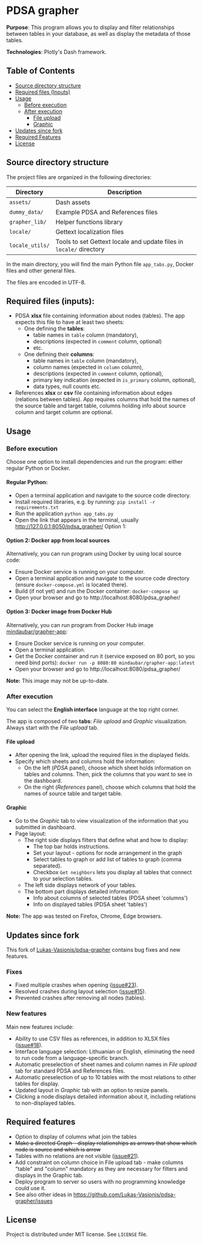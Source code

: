 # PDSA grapher

**Purpose**:
This program allows you to display and filter relationships between 
tables in your database, as well as display the metadata of those tables.

**Technologies**:
Plotly's Dash framework.

## Table of Contents
* [Source directory structure](#source-directory-structure)
* [Required files (Inputs)](#required-files-inputs)
* [Usage](#usage)
  * [Before execution](#before-execution)
  * [After execution](#after-execution)
    * [File upload](#file-upload)
    * [Graphic](#graphic)
* [Updates since fork](#updates-since-fork)
* [Required Features](#required-features)
* [License](#license)


## Source directory structure
The project files are organized in the following directories:

| Directory | Description |
|-----------|-------------|
| `assets/` | Dash assets |
|`dummy_data/` | Example PDSA and References files |
| `grapher_lib/` | Helper functions library |
| `locale/` | Gettext localization files |
| `locale_utils/` | Tools to set Gettext locale and update files in `locale/` directory |

In the main directory, you will find 
the main Python file `app_tabs.py`, Docker files and other general files. 

The files are encoded in UTF-8.


## Required files (inputs):
* PDSA **xlsx** file containing information about nodes (tables). The app expects this file to have at least two sheets:
  * One defining the **tables**:
    * table names in `table` column (mandatory),
    * descriptions (expected in `comment` column, optional)
    * etc.
  * One defining their **columns**:
    * table names in `table` column (mandatory),
    * column names (expected in `column` column),
    * descriptions (expected in `comment` column, optional),
    * primary key indication (expected in `is_primary` column, optional),
    * data types, null counts etc.
* References **xlsx** or **csv** file containing information about edges (relations between tables). 
  App requires columns that hold the names of the source table and target table, 
  columns holding info about source column and target column are optional.


## Usage
### Before execution
Choose one option to install dependencies and run the program: either regular Python or Docker.

#### Regular Python:
* Open a terminal application and navigate to the source code directory.
* Install required libraries, e.g. by running:
  `pip install -r requirements.txt`
* Run the application 
  `python app_tabs.py`
* Open the link that appears in the terminal, usually http://127.0.0.1:8050/pdsa_grapher/
Option 1: 
#### Option 2: Docker app from local sources
Alternatively, you can run program using Docker by using local source code:
* Ensure Docker service is running on your computer.
* Open a terminal application and navigate to the source code directory
  (ensure `docker-compose.yml` is located there).
* Build (if not yet) and run the Docker container:
  `docker-compose up`
* Open your browser and go to http://localhost:8080/pdsa_grapher/

#### Option 3: Docker image from Docker Hub
Alternatively, you can run program from Docker Hub image [mindaubar/grapher-app](https://hub.docker.com/r/mindaubar/grapher-app):
* Ensure Docker service is running on your computer.
* Open a terminal application.
* Get the Docker container and run it (service exposed on 80 port, so you need bind ports):
  `docker run -p 8080:80 mindaubar/grapher-app:latest`
* Open your browser and go to http://localhost:8080/pdsa_grapher/

**Note:** This image may not be up-to-date.


### After execution
You can select the **English interface** language at the top right corner.

The app is composed of two **tabs**: *File upload* and *Graphic* visualization. Always start with the *File upload* tab.

#### File upload
* After opening the link, upload the required files in the displayed fields.
* Specify which sheets and columns hold the information:
  * On the left (_PDSA_ panel), choose which sheet holds information on tables and columns.
    Then, pick the columns that you want to see in the dashboard.  
  * On the right (_References_ panel), choose which columns that hold the names of source table and target table.

#### Graphic
* Go to the *Graphic* tab to view visualization of the information that you submitted in dashboard.
* Page layout:
  * The right side displays filters that define what and how to display:
    * The top bar holds instructions.
    * Set your layout - options for node arrangement in the graph
    * Select tables to graph or add list of tables to graph (comma separated).
    * Checkbox `Get neighbors` lets you display all tables that connect to your selection tables.  
  * The left side displays network of your tables.
  * The bottom part displays detailed information:
    * Info about columns of selected tables (PDSA sheet 'columns')
    * Info on displayed tables (PDSA sheet 'tables')

**Note:** The app was tested on Firefox, Chrome, Edge browsers.

## Updates since fork
This fork of [Lukas-Vasionis/pdsa-grapher](https://github.com/Lukas-Vasionis/pdsa-grapher)
contains bug fixes and new features.

### Fixes
* Fixed multiple crashes when opening ([issue#23](https://github.com/Lukas-Vasionis/pdsa-grapher/issues/23)).
* Resolved crashes during layout selection ([issue#15](https://github.com/Lukas-Vasionis/pdsa-grapher/issues/15)).
* Prevented crashes after removing all nodes (tables).

### New features
Main new features include:
* Ability to use CSV files as references, in addition to XLSX files ([issue#18](https://github.com/Lukas-Vasionis/pdsa-grapher/issues/18)).
* Interface language selection: Lithuanian or English, eliminating the need to run code from a language-specific branch.
* Automatic preselection of sheet names and column names in *File upload* tab 
  for standard PDSA and References files.
* Automatic preselection of up to 10 tables with the most relations to other tables for display.
* Updated layout in *Graphic* tab with an option to resize panels.
* Clicking a node displays detailed information about it, including relations to non-displayed tables.


## Required features
* Option to display of columns what join the tables
* <del>Make a directed Graph - display relationships as arrows that show which node is source and which is arrow<del>
* Tables with no relations are not visible ([issue#21](https://github.com/Lukas-Vasionis/pdsa-grapher/issues/21)).
* Add constraint on column choice in File upload tab - make columns "table" and "column" mandatory as they are necessary for filters and displays in the Graphic tab.  
* Deploy program to server so users with no programming knowledge could use it.
* See also other ideas in https://github.com/Lukas-Vasionis/pdsa-grapher/issues

## License
Project is distributed under MIT license. See `LICENSE` file.
